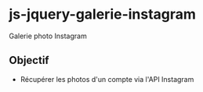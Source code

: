 # js-jquery-galerie-instagram
Galerie photo Instagram

## Objectif
- Récupérer les photos d'un compte via l'API Instagram 

